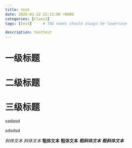 ```yaml
---
title: test
date: 2025-01-22 22:13:00 +0800
categories: [class1]
tags: [test]     # TAG names should always be lowercase

description: testtest
---
```


# 一级标题
# 二级标题
# 三级标题

sadasd

sdsdsd


*斜体文本*
_斜体文本_
**粗体文本**
__粗体文本__
***粗斜体文本***
___粗斜体文本___
